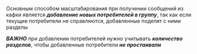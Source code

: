 Основным способом масштабирования при получении сообщений из кафки является ***добавление новых потребителей в группу***, так как если текущие потребители не справляются, добавленные поделят с ними разделы

***ВАЖНО*** при добавлении потребителей нужно учитывать ***количество разделов***, чтобы добавленные потребители ***не простаивали***
